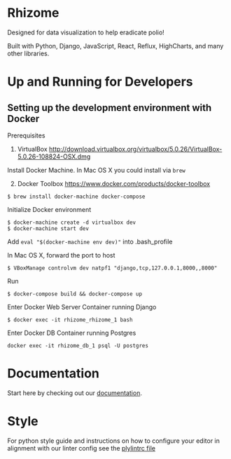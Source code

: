 # Rhizome
Designed for data visualization to help eradicate polio!

Built with Python, Django, JavaScript, React, Reflux, HighCharts, and many other libraries.

# Up and Running for Developers

## Setting up the development environment with Docker #

Prerequisites

1. VirtualBox
http://download.virtualbox.org/virtualbox/5.0.26/VirtualBox-5.0.26-108824-OSX.dmg

Install Docker Machine. In Mac OS X you could install via `brew`

2. Docker Toolbox
https://www.docker.com/products/docker-toolbox

```
$ brew install docker-machine docker-compose
```
Initialize Docker environment

```
$ docker-machine create -d virtualbox dev
$ docker-machine start dev
```
Add `eval "$(docker-machine env dev)"` into .bash_profile

In Mac OS X, forward the port to host

```
$ VBoxManage controlvm dev natpf1 "django,tcp,127.0.0.1,8000,,8000"
```
<!-- Navigate to repository directory, de-comment Line.8 `ENV CHINESE_LOCAL_PIP_CONFIG="--index-url http://pypi.douban.com/simple --trusted-host pypi.douban.com"` to use Chinese pip mirror. -->

Run

```
$ docker-compose build && docker-compose up
```

Enter Docker Web Server Container running Django

```
$ docker exec -it rhizome_rhizome_1 bash
```

Enter Docker DB Container running Postgres

```
docker exec -it rhizome_db_1 psql -U postgres
```

# Documentation
Start here by checking out our [documentation](http://unicef.github.io/rhizome/).

# Style
For python style guide and instructions on how to configure your editor in alignment with our linter config see the [plylintrc file](https://github.com/unicef/rhizome/blob/dev/rhizome/pylintrc)
